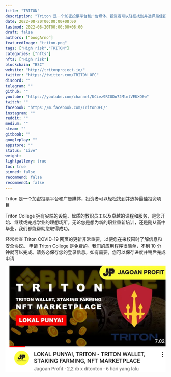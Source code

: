 ```yaml
---
title: "TRITON"
description: "Triton 是一个加密投票平台和广告媒体，投资者可以轻松找到并选择最佳投资项目"
date: 2022-08-20T00:00:00+08:00
lastmod: 2022-08-20T00:00:00+08:00
draft: false
authors: [“boogArno”]
featuredImage: "triton.png"
tags: ["High risk","TRITON"]
categories: ["nfts"]
nfts: ["High risk"]
blockchain: "BSC"
website: "http://tritonproject.io/"
twitter: "https://twitter.com/TRITON_OFC"
discord: ""
telegram: ""
github: ""
youtube: "https://youtube.com/channel/UCiez9RIUDo72MlmlVEUXO6w"
twitch: ""
facebook: "https://m.facebook.com/TritonOFC/"
instagram: ""
reddit: ""
medium: ""
steam: ""
gitbook: ""
googleplay: ""
appstore: ""
status: "Live"
weight: 
lightgallery: true
toc: true
pinned: false
recommend: false
recommend1: false
---
```

Triton 是一个加密投票平台和广告媒体，投资者可以轻松找到并选择最佳投资项目

Triton College 拥有尖端的设施、优质的教职员工以及卓越的课程和服务，是您开始、继续或完成学业的理想场所。无论您是想为新的职业重新培训，还是刚从高中毕业，我们都能帮助您取得成功。

经常检查 Triton COVID-19 网页的更新非常重要，以便您在来校园时了解信息和安全协议。
申请 Triton College 是免费的。我们的应用程序很简单，不到 10 分钟就可以完成。请务必保存您的登录信息。如有需要，您可以保存进度并稍后完成申请

![triton-dapp-other-bsc-image1_5cc3b2915c316a4cdcbeda5997fc8a09](triton-dapp-other-bsc-image1_5cc3b2915c316a4cdcbeda5997fc8a09.png)
